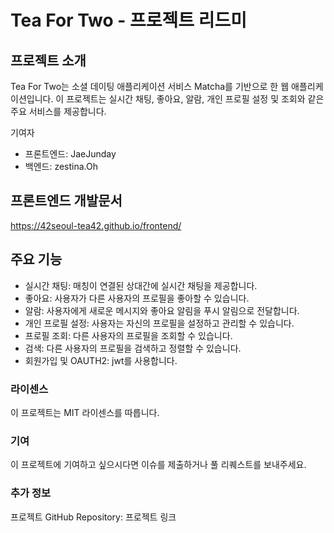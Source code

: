 # Tea For Two - 프로젝트 리드미
## 프로젝트 소개
Tea For Two는 소셜 데이팅 애플리케이션 서비스 Matcha를 기반으로 한 웹 애플리케이션입니다. 이 프로젝트는 실시간 채팅, 좋아요, 알람, 개인 프로필 설정 및 조회와 같은 주요 서비스를 제공합니다.

기여자
- 프론트엔드: JaeJunday
- 백엔드: zestina.Oh

## 프론트엔드 개발문서
https://42seoul-tea42.github.io/frontend/

## 주요 기능

- 실시간 채팅: 매칭이 연결된 상대간에 실시간 채팅을 제공합니다.
- 좋아요: 사용자가 다른 사용자의 프로필을 좋아할 수 있습니다.
- 알람: 사용자에게 새로운 메시지와 좋아요 알림을 푸시 알림으로 전달합니다.
- 개인 프로필 설정: 사용자는 자신의 프로필을 설정하고 관리할 수 있습니다.
- 프로필 조회: 다른 사용자의 프로필을 조회할 수 있습니다.
- 검색: 다른 사용자의 프로필을 검색하고 정렬할 수 있습니다.
- 회원가입 및 OAUTH2: jwt를 사용합니다. 

### 라이센스
이 프로젝트는 MIT 라이센스를 따릅니다.

### 기여
이 프로젝트에 기여하고 싶으시다면 이슈를 제출하거나 풀 리퀘스트를 보내주세요.

### 추가 정보
프로젝트 GitHub Repository: 프로젝트 링크
